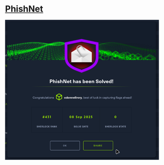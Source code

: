 
# [PhishNet](https://labs.hackthebox.com/achievement/sherlock/2582863/985)

![PhishNet Complete](../00-journal/Images/2025-09-06/phishnetcomplete.png)
